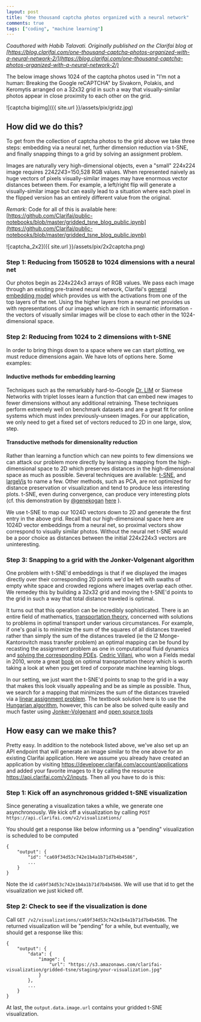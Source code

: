 ```yaml
---
layout: post
title: "One thousand captcha photos organized with a neural network"
comments: true
tags: ["coding", "machine learning"]
---
```



*Coauthored with Habib Talavati. Originally published on the Clarifai blog at [https://blog.clarifai.com/one-thousand-captcha-photos-organized-with-a-neural-network-2/](https://blog.clarifai.com/one-thousand-captcha-photos-organized-with-a-neural-network-2/)*

The below image shows 1024 of the captcha photos used in "I’m not a human: Breaking the Google reCAPTCHA" by Sivakorn, Polakis, and Keromytis arranged on a 32x32 grid in such a way that visually-similar photos appear in close proximity to each other on the grid.

![captcha bigimg]({{ site.url }}/assets/pix/gridz.jpg)

<!--more-->

## How did we do this?

To get from the collection of captcha photos to the grid above we take three steps: embedding via a neural net, further dimension reduction via t-SNE, and finally snapping things to a grid by solving an assignment problem.

Images are naturally very high-dimensional objects, even a "small" 224x224 image requires 224*224*3=150,528 RGB values. When represented naively as huge vectors of pixels visually-similar images may have enormous vector distances between them. For example, a left/right flip will generate a visually-similar image but can easily lead to a situation where each pixel in the flipped version has an entirely different value from the original.

*Remark:* Code for all of this is available here: [https://github.com/Clarifai/public-notebooks/blob/master/gridded_tsne_blog_public.ipynb](https://github.com/Clarifai/public-notebooks/blob/master/gridded_tsne_blog_public.ipynb)

![captcha_2x2]({{ site.url }}/assets/pix/2x2captcha.png)

### Step 1: Reducing from 150528 to 1024 dimensions with a neural net

Our photos begin as 224x224x3 arrays of RGB values. We pass each image through an existing pre-trained neural network, Clarifai's [general embedding model](https://developer.clarifai.com/models/general-embedding-image-recognition-model/bbb5f41425b8468d9b7a554ff10f8581) which provides us with the activations from one of the top layers of the net. Using the higher layers from a neural net provides us with representations of our images which are rich in semantic information - the vectors of visually similar images will be close to each other in the 1024-dimensional space.

### Step 2: Reducing from 1024 to 2 dimensions with t-SNE

In order to bring things down to a space where we can start plotting, we must reduce dimensions again. We have lots of options here. Some examples:

#### Inductive methods for embedding learning

Techniques such as the remarkably hard-to-Google [Dr. LIM](http://yann.lecun.com/exdb/publis/pdf/hadsell-chopra-lecun-06.pdf) or Siamese Networks with triplet losses learn a function that can embed new images to fewer dimensions without any additional retraining. These techniques perform extremely well on benchmark datasets and are a great fit for online systems which must index previously-unseen images. For our application, we only need to get a fixed set of vectors reduced to 2D in one large, slow, step.
    
#### Transductive methods for dimensionality reduction

Rather than learning a function which can new points to few dimensions we can attack our problem more directly by learning a mapping from the high-dimensional space to 2D which preserves distances in the high-dimensional space as much as possible. Several techniques are available: [t-SNE](https://distill.pub/2016/misread-tsne/), and [largeVis](https://github.com/lferry007/LargeVis) to name a few. Other methods, such as PCA, are not optimized for distance preservation or visualization and tend to produce less interesting plots. t-SNE, even during convergence, can produce very interesting plots (cf. this demonstration by [@genekogan](https://twitter.com/genekogan) [here](https://vimeo.com/191187346) ).
    
We use t-SNE to map our 1024D vectors down to 2D and generate the first entry in the above grid. Recall that our high-dimensional space here are 1024D vector embeddings from a neural net, so proximal vectors show correspond to visually similar photos. Without the neural net t-SNE would be a poor choice as distances between the initial 224x224x3 vectors are uninteresting.

### Step 3: Snapping to a grid with the Jonker-Volgenant algorithm

One problem with t-SNE'd embeddings is that if we displayed the images directly over their corresponding 2D points we'd be left with swaths of empty white space and crowded regions where images overlap each other. We remedey this by building a 32x32 grid and moving the t-SNE'd points to the grid in such a way that total distance traveled is optimal. 

It turns out that this operation can be incredibly sophisticated. There is an entire field of mathematics, [transportation theory](https://en.wikipedia.org/wiki/Transportation_theory_(mathematics)), concerned with solutions to problems in optimal transport under various circumstances. For example, if one's goal is to minimize the sum of the squares of all distances traveled rather than simply the sum of the distances traveled (ie the l2 Monge-Kantorovitch mass transfer problem) an optimal mapping can be found by recasting the assignment problem as one in computational fluid dynamics and [solving the corresponding PDEs](http://citeseerx.ist.psu.edu/viewdoc/download?doi=10.1.1.7.6791&rep=rep1&type=pdf). [Cedric Villani](https://en.wikipedia.org/wiki/C%C3%A9dric_Villani), who won a Fields medal in 2010, wrote a great [book](cedricvillani.org/wp-content/uploads/2012/08/preprint-1.pdf) on optimal transportation theory which is worth taking a look at when you get tired of corporate machine learning blogs.

In our setting, we just want the t-SNE'd points to snap to the grid in a way that makes this look visually appealing and be as simple as possible. Thus, we search for a mapping that minimizes the sum of the distances traveled via a [linear assignment problem](https://en.wikipedia.org/wiki/Assignment_problem). The textbook solution here is to use the [Hungarian algorithm](https://en.wikipedia.org/wiki/Hungarian_algorithm), however, this can be also be solved quite easily and much faster using [Jonker-Volgenant](https://blog.sourced.tech/post/lapjv/) and [open source tools]( https://github.com/src-d/lapjv)

## How easy can we make this?

Pretty easy. In addition to the notebook listed above, we've also set up an API endpoint that will generate an image similar to the one above for an existing Clarifai application. Here we assume you already have created an application by visiting https://developer.clarifai.com/account/applications and added your favorite images to it by calling the resource 
https://api.clarifai.com/v2/inputs. Then all you have to do is this:

### Step 1: Kick off an asynchronous gridded t-SNE visualization
Since generating a visualization takes a while, we generate one asynchronously. We kick off a visualization by calling
`POST https://api.clarifai.com/v2/visualizations/`

You should get a response like below informing us a "pending" visualization is scheduled to be computed

```
{
    "output": {
        "id": "ca69f34d53c742e1b4a1b71d7b4b4586",
        ...
    }
}
```

Note the id `ca69f34d53c742e1b4a1b71d7b4b4586`. We will use that id to get the visualization we just kicked off.

### Step 2: Check to see if the visualization is done
Call `GET /v2/visualizations/ca69f34d53c742e1b4a1b71d7b4b4586`. The returned visualization will be "pending" for a while, but eventually, we should get a response like this:

```
{
    "output": {
        "data": {
            "image": {
                "url": "https://s3.amazonaws.com/clarifai-visualization/gridded-tsne/staging/your-visualization.jpg"
            }
        },
        ...
    }
}
```

At last, the `output.data.image.url` contains your gridded t-SNE visualization.


